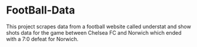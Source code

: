 # FootBall-Data
This project scrapes data from a football website called understat and show shots data for the game between Chelsea FC and Norwich which ended with a 7:0 defeat for Norwich.
